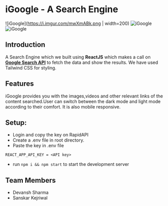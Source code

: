 # iGoogle - A Search Engine

![iGoogle](https://i.imgur.com/mwXmABk.png | width=200)
![iGoogle](https://i.imgur.com/A6Tgvw9.png)
![iGoogle](https://i.imgur.com/GzUuIJb.png)

## Introduction
A Search Engine which we built using **ReactJS** which makes a call on [**Google Search API**](https://rapidapi.com/apigeek/api/google-search3/) to fetch the data and show the results. We have used Tailwind CSS for styling.

## Features
iGoogle provides you with the images,videos and other relevant links of the content searched.User can switch between the dark mode and light mode according to their comfort. It is also mobile responsive.

## Setup:
- Login and copy the key on RapidAPI
- Create a .env file in root directory.
- Paste the key in .env file
```
REACT_APP_API_KEY = <API key>
```
- run ```npm i && npm start``` to start the development server

## Team Members
- Devansh Sharma
- Sanskar Kejriwal
